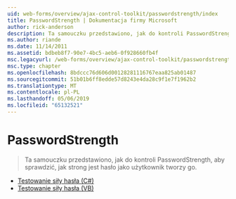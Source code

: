 ```yaml
---
uid: web-forms/overview/ajax-control-toolkit/passwordstrength/index
title: PasswordStrength | Dokumentacja firmy Microsoft
author: rick-anderson
description: Ta samouczku przedstawiono, jak do kontroli PasswordStrength, aby sprawdzić, jak strong jest hasło jako użytkownik tworzy go.
ms.author: riande
ms.date: 11/14/2011
ms.assetid: bdbeb8f7-90e7-4bc5-aeb6-0f928660fb4f
msc.legacyurl: /web-forms/overview/ajax-control-toolkit/passwordstrength
msc.type: chapter
ms.openlocfilehash: 8bdccc76d606d00128281116767eaa825ab01487
ms.sourcegitcommit: 51b01b6ff8edde57d8243e4da28c9f1e7f1962b2
ms.translationtype: MT
ms.contentlocale: pl-PL
ms.lasthandoff: 05/06/2019
ms.locfileid: "65132521"
---
```

# <a name="passwordstrength"></a>PasswordStrength

> Ta samouczku przedstawiono, jak do kontroli PasswordStrength, aby sprawdzić, jak strong jest hasło jako użytkownik tworzy go.

- [Testowanie siły hasła (C#)](testing-the-strength-of-a-password-cs.md)
- [Testowanie siły hasła (VB)](testing-the-strength-of-a-password-vb.md)
